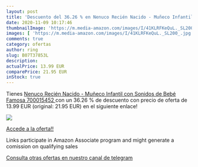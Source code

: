 ```yaml
---
layout: post
title: 'Descuento del 36.26 % en Nenuco Recién Nacido - Muñeco Infantil c'
date: 2020-11-09 10:17:46
thumbnailImage: 'https://m.media-amazon.com/images/I/41KLRFKeQuL._SL200_.jpg'
images: [ 'https://m.media-amazon.com/images/I/41KLRFKeQuL._SL200_.jpg' ]
comments: true
category: ofertas
author: ring
slug: B07T37853L
description:
actualPrice: 13.99 EUR
comparePrice: 21.95 EUR
inStock: true
---
```


Tienes [Nenuco Recién Nacido - Muñeco Infantil con Sonidos de Bebé  Famosa 700015452 ](https://www.amazon.es/dp/B07T37853L/?tag=tolees-21) con un 36.26 % de descuento con precio de oferta de 13.99 EUR (original: 21.95 EUR) en el siguiente enlace!

[![](https://m.media-amazon.com/images/I/41KLRFKeQuL._SL200_.jpg)](https://www.amazon.es/dp/B07T37853L/?tag=tolees-21)

[Accede a la oferta!!](https://www.amazon.es/dp/B07T37853L/?tag=tolees-21)

Links participate in Amazon Associate program and might generate a comission on qualifying sales

[Consulta otras ofertas en nuestro canal de telegram](https://t.me/s/ofertas25)

